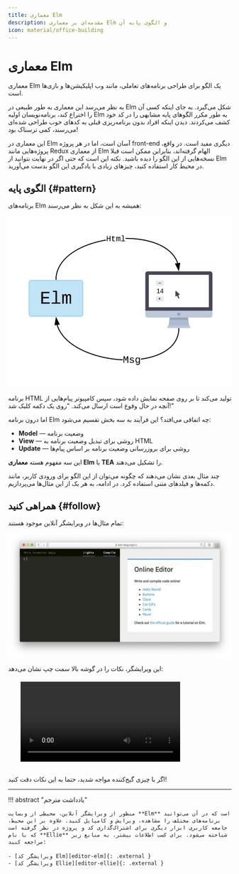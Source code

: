 ```yaml
---
title: معماری Elm
description: مقدمه‌ای بر معماری Elm و الگوی پایه آن
icon: material/office-building
---
```


# معماری Elm

معماری Elm یک الگو برای طراحی برنامه‌های تعاملی، مانند وب اپلیکیشن‌ها و بازی‌ها است.

به نظر می‌رسد این معماری به طور طبیعی در Elm شکل می‌گیرد. به جای اینکه کسی آن را اختراع کند، برنامه‌نویسان اولیه Elm به طور مکرر الگوهای پایه مشابهی را در کد خود کشف می‌کردند. دیدن اینکه افراد بدون برنامه‌ریزی قبلی به کدهای خوب طراحی شده‌ای می‌رسند، کمی ترسناک بود!

این معماری در Elm آسان است، اما در هر پروژه front-end دیگری مفید است. در واقع، پروژه‌هایی مانند Redux از معماری Elm الهام گرفته‌اند، بنابراین ممکن است قبلا نسخه‌هایی از این الگو را دیده باشید. نکته این است که حتی اگر در نهایت نتوانید از Elm در محیط کار استفاده کنید، چیزهای زیادی با یادگیری این الگو بدست می‌آورید.

## الگوی پایه {#pattern}

برنامه‌های Elm همیشه به این شکل به نظر می‌رسند:

![نمودار معماری Elm](../assets/diagrams/buttons.svg)

برنامه HTML تولید می‌کند تا بر روی صفحه نمایش داده شود، سپس کامپیوتر پیام‌هایی از آنچه در حال وقوع است ارسال می‌کند. "روی یک دکمه کلیک شد!"

اما درون برنامه Elm چه اتفاقی می‌افتد؟ این فرآیند به سه بخش تقسیم می‌شود:

  * **Model** &mdash; وضعیت برنامه
  * **View** &mdash; روشی برای تبدیل وضعیت برنامه به HTML
  * **Update** &mdash; روشی برای بروزرسانی وضعیت برنامه بر اساس پیام‌ها

این سه مفهوم هسته **معماری Elm** یا **TEA** را تشکیل می‌دهند.

چند مثال بعدی نشان می‌دهند که چگونه می‌توان از این الگو برای ورودی کاربر، مانند دکمه‌ها و فیلدهای متنی استفاده کرد. در ادامه، به هر یک از این مثال‌ها می‌پردازیم.

## همراهی کنید {#follow}

تمام مثال‌ها در ویرایشگر آنلاین موجود هستند:

[![ویرایشگر آنلاین](../assets/images/try.webp)](https://elm-lang.org/try)

این ویرایشگر، نکات را در گوشه بالا سمت چپ نشان می‌دهد:

<video id="hints-video" width="360" height="180" autoplay loop style="margin: 0.55em 0 1em 2em;" onclick="var v = document.getElementById('hints-video'); v.paused ? (v.play(), v.style.opacity = 1) : (v.pause(), v.style.opacity = 0.5)">
  <source src="../assets/hints.mp4" type="video/mp4">
</video>

اگر با چیزی گیج‌کننده مواجه شدید، حتما به این نکات دقت کنید!

***

!!! abstract "یادداشت مترجم"

	منظور از ویرایشگر آنلاین، محیطی از وبسایت **Elm** است که در آن می‌توانید برنامه‌‌های مختلف را مشاهده، ویرایش و کامپایل کنید. علاوه بر این محیط، جامعه کاربری ابزار دیگری برای اشتراک‌گذاری کد و پروژه در نظر گرفته است که با نام **Ellie** شناخته می‌شود. برای کسب اطلاعات بیشتر، به منابع زیر مراجعه کنید:

	- [ویرایشگر کد Elm][editor-elm]{: .external }
	- [ویرایشگر کد Ellie][editor-ellie]{: .external }

[editor-elm]: https://elm-lang.org/try
[editor-ellie]: https://ellie-app.com